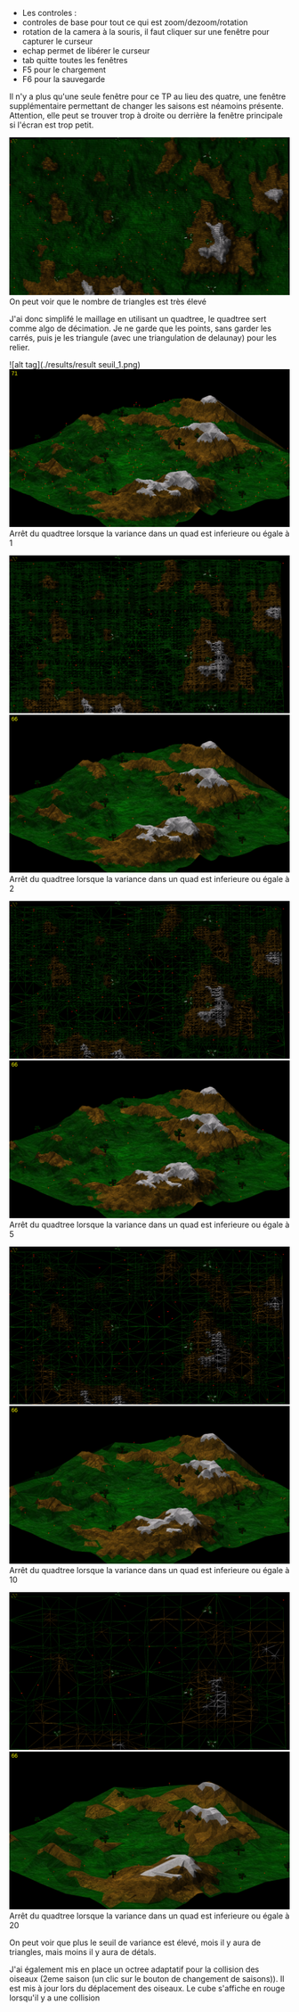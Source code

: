 - Les controles :
 - controles de base pour tout ce qui est zoom/dezoom/rotation
 - rotation de la camera à la souris, il faut cliquer sur une fenêtre pour capturer le curseur
 - echap permet de libérer le curseur
 - tab quitte toutes les fenêtres
 - F5 pour le chargement
 - F6 pour la sauvegarde

Il n'y a plus qu'une seule fenêtre pour ce TP au lieu des quatre, une fenêtre supplémentaire permettant de changer les saisons est néamoins présente. Attention, elle peut se trouver trop à droite ou derrière la fenêtre principale si l'écran est trop petit.

![alt tag](./results/result1.png)
On peut voir que le nombre de triangles est très élevé

J'ai donc simplifé le maillage en utilisant un quadtree, le quadtree sert comme algo de décimation. Je ne garde que les points, sans garder les carrés, puis je les triangule (avec une triangulation de delaunay) pour les relier.

![alt tag](./results/result seuil_1.png)
![alt tag](./results/result_1.png)
Arrêt du quadtree lorsque la variance dans un quad est inferieure ou égale à 1

![alt tag](./results/result_seuil_2.png)
![alt tag](./results/result_2.png)
Arrêt du quadtree lorsque la variance dans un quad est inferieure ou égale à 2

![alt tag](./results/result_seuil_5.png)
![alt tag](./results/result_5.png)
Arrêt du quadtree lorsque la variance dans un quad est inferieure ou égale à 5

![alt tag](./results/result_seuil_10.png)
![alt tag](./results/result_10.png)
Arrêt du quadtree lorsque la variance dans un quad est inferieure ou égale à 10

![alt tag](./results/result_seuil_20.png)
![alt tag](./results/result_20.png)
Arrêt du quadtree lorsque la variance dans un quad est inferieure ou égale à 20

On peut voir que plus le seuil de variance est élevé, mois il y aura de triangles, mais moins il y aura de détals.

J'ai également mis en place un octree adaptatif pour la collision des oiseaux (2eme saison (un clic sur le bouton de changement de saisons)). Il est mis à jour lors du déplacement des oiseaux. Le cube s'affiche en rouge lorsqu'il y a une collision
